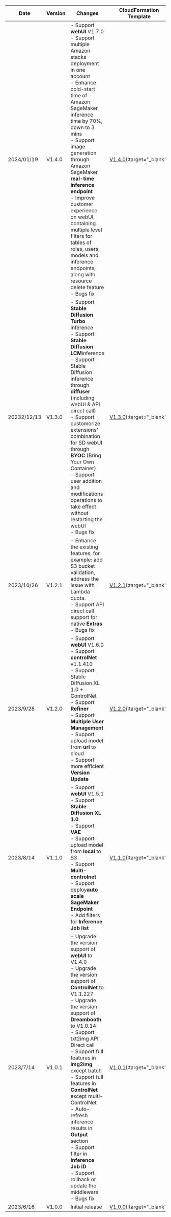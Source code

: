 | Date          | Version            |Changes            |CloudFormation Template            |
|---------------|-------------------|-------------------|-------------------|
| 2024/01/19 | V1.4.0 | - Support **webUI** V1.7.0 <br> - Support multiple Amazon stacks deployment in one account <br> - Enhance cold-start time of Amazon SageMaker inference time by 70%, down to 3 mins <br> - Support image generation through Amazon SageMaker **real-time inference endpoint** <br> - Improve customer experience on webUI, containing multiple level filters for tables of roles, users, models and inference endpoints, along with resource delete feature <br> - Bugs fix  | [V1.4.0](https://aws-gcr-solutions.s3.amazonaws.com/stable-diffusion-aws-extension-github-mainline/v1.4.0/custom-domain/Stable-diffusion-aws-extension-middleware-stack.template.json){:target="_blank"}
| 20232/12/13 | V1.3.0 | - Support **Stable Diffusion Turbo** inference <br> - Support **Stable Diffusion LCM**inference <br> - Support Stable Diffusion inference through **diffuser** (including webUI & API direct call)<br> - Support customorize  extensions' combination for SD webUI through **BYOC** (Bring Your Own Container)<br> - Support user addition and modifications operations to take effect without restarting the webUI <br> - Bugs fix   | [V1.3.0](https://aws-gcr-solutions.s3.amazonaws.com/stable-diffusion-aws-extension-github-mainline/v1.3.0/custom-domain/Stable-diffusion-aws-extension-middleware-stack.template.json){:target="_blank"}
| 2023/10/26 | V1.2.1 | - Enhance the existing features, for example: add S3 bucket validation, address the issue with Lambda quota. <br> - Support API direct call support for native **Extras**  <br> - Bugs fix  | [V1.2.1](https://aws-gcr-solutions.s3.amazonaws.com/stable-diffusion-aws-extension-github-mainline/v1.2.1/custom-domain/Stable-diffusion-aws-extension-middleware-stack.template.json){:target="_blank"}
| 2023/9/28 | V1.2.0 | - Support **webUI** V1.6.0 <br> - Support **controlNet** v1.1.410  <br> - Support Stable Diffusion XL 1.0 + ControlNet  <br> - Support **Refiner** <br> - Support **Multiple User Management**  <br> - Support upload model from **url** to cloud  <br> - Support more efficient **Version Update**  | [V1.2.0](https://aws-gcr-solutions.s3.amazonaws.com/stable-diffusion-aws-extension-github-mainline/v1.2.0/custom-domain/Stable-diffusion-aws-extension-middleware-stack.template.json){:target="_blank"}
| 2023/8/14 | V1.1.0 | - Support **webUI** V1.5.1 <br> - Support **Stable Diffusion XL 1.0**  <br> - Support **VAE** <br> - Support upload model from **local** to S3  <br> - Support **Multi-controlnet**  <br> - Support deploy**auto scale SageMaker Endpoint**  <br> - Add filters for **Inference Job list** | [V1.1.0](https://aws-gcr-solutions.s3.amazonaws.com/stable-diffusion-aws-extension-github-mainline/v1.1.0/custom-domain/Stable-diffusion-aws-extension-middleware-stack.template.json){:target="_blank"}
| 2023/7/14 | V1.0.1| - Upgrade the version support of **webUI** to V1.4.0  <br> - Upgrade the version support of **ControlNet** to V1.1.227  <br> - Upgrade the version support of **Dreambooth** to V1.0.14   <br> - Support txt2img API Direct call <br> - Support full features in **img2img** except batch <br> - Support full features in **ControlNet** except multi-ControlNet <br> - Auto-refresh inference results in **Output** section <br> - Support filter in **Inference Job ID** <br> - Support rollback or update the middleware <br> - Bugs fix |[V1.0.1](https://aws-gcr-solutions.s3.amazonaws.com/stable-diffusion-aws-extension-github-mainline/v1.0.1/custom-domain/Stable-diffusion-aws-extension-middleware-stack.template.json){:target="_blank"}
| 2023/6/16 | V1.0.0  | Initial release |[V1.0.0](https://aws-gcr-solutions.s3.amazonaws.com/stable-diffusion-aws-extension-github-mainline/v1.0.0/custom-domain/Stable-diffusion-aws-extension-middleware-stack.template.json){:target="_blank"}
